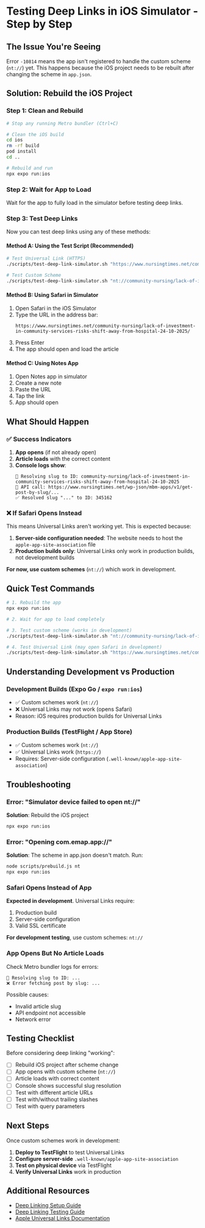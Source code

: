 # Testing Deep Links in iOS Simulator - Step by Step

## The Issue You're Seeing

Error `-10814` means the app isn't registered to handle the custom scheme (`nt://`) yet. This happens because the iOS project needs to be rebuilt after changing the scheme in `app.json`.

## Solution: Rebuild the iOS Project

### Step 1: Clean and Rebuild

```bash
# Stop any running Metro bundler (Ctrl+C)

# Clean the iOS build
cd ios
rm -rf build
pod install
cd ..

# Rebuild and run
npx expo run:ios
```

### Step 2: Wait for App to Load

Wait for the app to fully load in the simulator before testing deep links.

### Step 3: Test Deep Links

Now you can test deep links using any of these methods:

#### Method A: Using the Test Script (Recommended)

```bash
# Test Universal Link (HTTPS)
./scripts/test-deep-link-simulator.sh "https://www.nursingtimes.net/community-nursing/lack-of-investment-in-community-services-risks-shift-away-from-hospital-24-10-2025/"

# Test Custom Scheme
./scripts/test-deep-link-simulator.sh "nt://community-nursing/lack-of-investment-in-community-services-risks-shift-away-from-hospital-24-10-2025/"
```

#### Method B: Using Safari in Simulator

1. Open Safari in the iOS Simulator
2. Type the URL in the address bar:
   ```
   https://www.nursingtimes.net/community-nursing/lack-of-investment-in-community-services-risks-shift-away-from-hospital-24-10-2025/
   ```
3. Press Enter
4. The app should open and load the article

#### Method C: Using Notes App

1. Open Notes app in simulator
2. Create a new note
3. Paste the URL
4. Tap the link
5. App should open

## What Should Happen

### ✅ Success Indicators

1. **App opens** (if not already open)
2. **Article loads** with the correct content
3. **Console logs show**:
   ```
   🔗 Resolving slug to ID: community-nursing/lack-of-investment-in-community-services-risks-shift-away-from-hospital-24-10-2025
   🔗 API call: https://www.nursingtimes.net/wp-json/mbm-apps/v1/get-post-by-slug/...
   ✅ Resolved slug "..." to ID: 345162
   ```

### ❌ If Safari Opens Instead

This means Universal Links aren't working yet. This is expected because:

1. **Server-side configuration needed**: The website needs to host the `apple-app-site-association` file
2. **Production builds only**: Universal Links only work in production builds, not development builds

**For now, use custom schemes** (`nt://`) which work in development.

## Quick Test Commands

```bash
# 1. Rebuild the app
npx expo run:ios

# 2. Wait for app to load completely

# 3. Test custom scheme (works in development)
./scripts/test-deep-link-simulator.sh "nt://community-nursing/lack-of-investment-in-community-services-risks-shift-away-from-hospital-24-10-2025/"

# 4. Test Universal Link (may open Safari in development)
./scripts/test-deep-link-simulator.sh "https://www.nursingtimes.net/community-nursing/lack-of-investment-in-community-services-risks-shift-away-from-hospital-24-10-2025/"
```

## Understanding Development vs Production

### Development Builds (Expo Go / `expo run:ios`)

- ✅ Custom schemes work (`nt://`)
- ❌ Universal Links may not work (opens Safari)
- Reason: iOS requires production builds for Universal Links

### Production Builds (TestFlight / App Store)

- ✅ Custom schemes work (`nt://`)
- ✅ Universal Links work (`https://`)
- Requires: Server-side configuration (`.well-known/apple-app-site-association`)

## Troubleshooting

### Error: "Simulator device failed to open nt://"

**Solution**: Rebuild the iOS project

```bash
npx expo run:ios
```

### Error: "Opening com.emap.app://"

**Solution**: The scheme in app.json doesn't match. Run:

```bash
node scripts/prebuild.js nt
npx expo run:ios
```

### Safari Opens Instead of App

**Expected in development**. Universal Links require:

1. Production build
2. Server-side configuration
3. Valid SSL certificate

**For development testing**, use custom schemes: `nt://`

### App Opens But No Article Loads

Check Metro bundler logs for errors:

```
🔗 Resolving slug to ID: ...
❌ Error fetching post by slug: ...
```

Possible causes:

- Invalid article slug
- API endpoint not accessible
- Network error

## Testing Checklist

Before considering deep linking "working":

- [ ] Rebuild iOS project after scheme change
- [ ] App opens with custom scheme (`nt://`)
- [ ] Article loads with correct content
- [ ] Console shows successful slug resolution
- [ ] Test with different article URLs
- [ ] Test with/without trailing slashes
- [ ] Test with query parameters

## Next Steps

Once custom schemes work in development:

1. **Deploy to TestFlight** to test Universal Links
2. **Configure server-side** `.well-known/apple-app-site-association`
3. **Test on physical device** via TestFlight
4. **Verify Universal Links** work in production

## Additional Resources

- [Deep Linking Setup Guide](./deep-linking-setup-guide.md)
- [Deep Linking Testing Guide](./deep-linking-testing-guide.md)
- [Apple Universal Links Documentation](https://developer.apple.com/ios/universal-links/)
